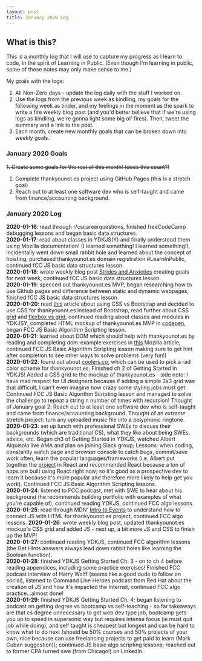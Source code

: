 ```yaml
---
layout: post
title: January 2020 Log
---
```

## What is this? ##
This is a monthly log that I will use to capture my progress as I learn to code, in the spirit of Learning in Public. (Even though I'm learning in public, some of these notes may only make sense to me.)

My goals with the logs:
1. All Non-Zero days - update the log daily with the stuff I worked on.
2. Use the logs from the previous week as kindling, my goals for the following week as tinder, and my feelings in the moment as the spark to write a fire weekly blog post (and you'd better believe that if we're using logs as kindling, we're gonna light some big ol' fires). Then, tweet the summary and a link to the post.
3. Each month, create new monthly goals that can be broken down into weekly goals.

### January 2020 Goals
~~1. Create some goals for the rest of this month! (does this count?)~~
1. Complete thankyounot.es project using GitHub Pages (this is a stretch goal)
2. Reach out to at least one software dev who is self-taught and came from finance/accounting background.

### January 2020 Log

**2020-01-16**: read through r/cscareerquestions, finished freeCodeCamp debugging lessons and began basic data structures.  
**2020-01-17**: read about classes in YDKJS(Y) and finally understood them using Mozilla documentation! (I learned something! I learned something!), incidentally went down small rabbit hole and learned about the concept of hoisting, purchased thankyounot.es domain registration #LearnInPublic, continued fCC JS basic data structures lesson.   
**2020-01-18**: wrote weekly blog post [Strides and Anxieties](https://jacob-berkelhamer.github.io/Strides-and-Anxieties/) creating goals for next week, continued fCC JS basic data structures lesson.    
**2020-01-19**: specced out thankyounot.es MVP, began researching how to use Github pages and difference between static and dynamic webpages, finished fCC JS basic data structures lesson.    
**2020-01-20**: read [this](https://hackernoon.com/how-css-grid-beats-bootstrap-85d5881cf163) article about using CSS vs Bootstrap and decided to use CSS for thankyounot.es instead of Bootstrap, read further about CSS [grid](https://gridbyexample.com/) and [flexbox vs grid](https://hackernoon.com/the-ultimate-css-battle-grid-vs-flexbox-d40da0449faf), continued reading about classes and modules in YDKJSY, completed HTML mockup of thankyounot.es MVP in [codepen](https://codepen.io/jahberk/pen/VwYVgXE?editors=1000), began FCC JS Basic Algorithm Scripting lesson.    
**2020-01-21**: learned about DOM which should help with thankyounot.es by reading and completing dom-example exercises in [this](https://developer.mozilla.org/en-US/docs/Learn/JavaScript/Client-side_web_APIs/Manipulating_documents) Mozilla article, continued FCC JS Basic Algorithm Scripting lesson making sure to get hint after completion to see other ways to solve problems (very fun!)    
**2020-01-22**: found out about [coolers.co](https://www.coolers.co), which can be used to pick a rad color scheme for thankyounot.es. Finished ch 2 of Getting Started in YDKJS! Added a CSS grid to the mockup of thankyounot.es - side note: I have mad respect for UI designers because if adding a simple 3x3 grid was that difficult, I can't even imagine how crazy some styling jobs must get. Continued FCC JS Basic Algorithm Scripting lesson and managed to solve the challenge to repeat a string n number of times with recursion! Thought of January goal 2: Reach out to at least one software dev who is self-taught and came from finance/accounting background. Thought of an _extreme_ stretch project: turn any uploaded music file into a polyphonic ringtone.    
**2020-01-23**: set up lunch with professional SWEs to discuss their backgrounds (which are traditional CS), what they like about being SWEs, advice, etc. Began ch3 of Getting Started in YDKJS, watched Albert Alquisola live AMA and plan on joining Slack group; Lessons: when coding, constantly watch page and browser console to catch bugs, commit/save work often, learn the popular languages/frameworks (i.e. Albert put together the [project](https://github.com/albertalquisola/random-food-app) in React and recommended React because a ton of apps are built using React right now; so it's good as a prospective dev to learn it because it's more popular and therefore more likely to help get you work). Continued FCC JS Basic Algorithm Scripting lessons.    
**2020-01-24**: listened to FCC podcast, met with SWE to hear about his background (he recommends building portfolio with examples of what you're capable of), continued reading YDKJS, continued FCC algo lessons.         
**2020-01-25**: read through MDN' [Intro to Events](https://developer.mozilla.org/en-US/docs/Learn/JavaScript/Building_blocks/Events) to understand how to connect JS with HTML for thankyounot.es project, continued FCC algo lessons.
**2020-01-26**: wrote weekly blog post, updated thankyounot.es mockup's CSS grid and added JS - next up, a bit more JS and CSS to finish up the MVP!    
**2020-01-27**: continued reading YDKJS, continued FCC algorithm lessons (the Get Hints answers always lead down rabbit holes like learning the Boolean function).    
**2020-01-28**: finished YDKJS Getting Started Ch. 3 - on to ch 4 before reading appendices, including some practice exercises! Finished FCC podcast interview of Harry Wolff (seems like a good dude to follow on social), listened to Command Line Heroes podcast from Red Hat about the creation of JS and how it's impacted the Internet, continued FCC algo practice...almost done!    
**2020-01-29**: finished YDKJS Getting Started Ch. 4;  began listening to podcast on getting degree vs bootcamp vs self-teaching - so far takeaways are that cs degree unnecessary to get web dev type job, bootcamp gets you up to speed in supersonic way but requires intense focus (ie must quit job while doing), and self taught is cheapest but longest and can be hard to know what to do next (should be 50% courses and 50% projects of your own, nice because can use freelancing projects to get paid to learn (Mark Cuban suggestion));  continued JS basic algo scripting lessons; reached out to former CPA turned swe (from Chicago!) on LinkedIn.    

